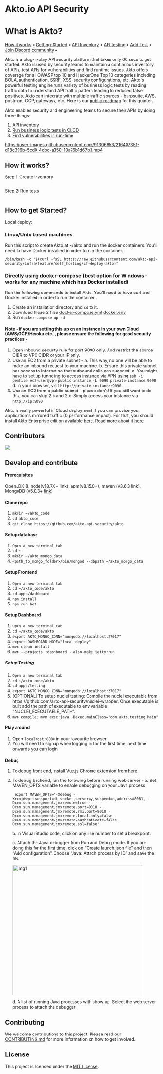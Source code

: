 # Akto.io API Security

# What is Akto?

[How it works](https://docs.akto.io/#how-it-works) • [Getting-Started](https://docs.akto.io/#how-to-get-started) • [API Inventory](https://docs.akto.io/api-inventory/api-collections) • [API testing](https://docs.akto.io/testing/run-test) • [Add Test](https://docs.akto.io/testing/test-library) • [Join Discord community](https://discord.com/invite/Wpc6xVME4s) •

Akto is a plug-n-play API security platform that takes only 60 secs to get started. Akto is used by security teams to maintain a continuous inventory of APIs, test APIs for vulnerabilities and find runtime issues. Akto offers coverage for all OWASP top 10 and HackerOne Top 10 categories including BOLA, authentication, SSRF, XSS, security configurations, etc. Akto's powerful testing engine runs variety of business logic tests by reading traffic data to understand API traffic pattern leading to reduced false positives. Akto can integrate with multiple traffic sources - burpsuite, AWS, postman, GCP, gateways, etc. Here is our [public roadmap](https://github.com/orgs/akto-api-security/projects/8) for this quarter.


Akto enables security and engineering teams to secure their APIs by doing three things:

1. [API inventory](https://docs.akto.io/api-inventory/api-collections)
2. [Run business logic tests in CI/CD](https://docs.akto.io/testing/run-test)
3. [Find vulnerabilities in run-time](https://docs.akto.io/api-inventory/sensitive-data)


https://user-images.githubusercontent.com/91306853/216407351-d18c396b-5cd0-4cbc-a350-10a76b1d67b3.mp4

## How it works?

Step 1: Create inventory

<figure><img src="https://2145800921-files.gitbook.io/~/files/v0/b/gitbook-x-prod.appspot.com/o/spaces%2FRc4KTKGprZI2sPWKoaLe%2Fuploads%2FRXIYBFFP0cIi5gyJ02ZD%2FScreenshot%202023-01-26%20at%205.07.03%20PM.png?alt=media&token=d2976b86-d0cf-40f6-b17a-2611adceea05" alt=""><figcaption></figcaption></figure>

Step 2: Run tests

<figure><img src="https://2145800921-files.gitbook.io/~/files/v0/b/gitbook-x-prod.appspot.com/o/spaces%2FRc4KTKGprZI2sPWKoaLe%2Fuploads%2FPBJv5INL2k1UZOUXPbOG%2FScreenshot%202023-01-26%20at%205.08.19%20PM.png?alt=media&token=511b637c-1558-434a-b606-7983d24006a9" alt=""><figcaption></figcaption></figure>

## How to get Started?

Local deploy:

### Linux/Unix based machines
Run this script to create Akto at ~/akto and run the docker containers. You'll need to have Docker installed in order to run the container. 

    /bin/bash -c "$(curl -fsSL https://raw.githubusercontent.com/akto-api-security/infra/feature/self_hosting/cf-deploy-akto)"

### Directly using docker-compose (best option for Windows - works for any machine which has Docker installed)
Run the following commands to install Akto. You'll need to have curl and Docker installed in order to run the container..
1. Create an installation directory and `cd` to it.
2. Download these 2 files [docker-compose.yml](https://raw.githubusercontent.com/akto-api-security/infra/feature/self_hosting/docker-compose.yml) [docker.env](https://raw.githubusercontent.com/akto-api-security/infra/feature/self_hosting/docker.env)
3. Run `docker-compose up -d`

#### Note - if you are setting this up on an instance in your own Cloud (AWS/GCP/Heroku etc.), please ensure the following for good security practices - 
1. Open inbound security rule for port 9090 only. And restrict the source CIDR to VPC CIDR or your IP only. 
2. Use an EC2 from a private subnet - 
    a. This way, no one will be able to make an inbound request to your machine. 
    b. Ensure this private subnet has access to Internet so that outbound calls can succeed!
    c. You might have to set up tunneling to access instance via VPN using `ssh -i pemfile ec2-user@vpn-public-instance -L 9090:private-instance:9090`
    d. In your browser, visit `http://private-instance:9090`
3. Use an EC2 from a public subnet - please don't! If you still want to do this, you can skip 2.b and 2.c. Simply access your instance via `http://ip:9090`

Akto is really powerful in Cloud deployment if you can provide your application's mirrored traffic (0 performance impact). For that, you should install Akto Enterprise edition available [here](https://stairway.akto.io). Read more about it [here](https://www.akto.io/pricing)

## Contributors
<a href="https://github.com/akto-api-security/akto/graphs/contributors">
  <img src="https://contrib.rocks/image?repo=akto-api-security/akto" />
</a>



## Develop and contribute

#### Prerequisites
OpenJDK 8, node(v18.7.0+ [link](https://nodejs.org/download/release/v18.7.0/)), npm(v8.15.0+), maven (v3.6.3 [link](https://dlcdn.apache.org/maven/maven-3/3.6.3/binaries/)), MongoDB (v5.0.3+ [link](https://www.mongodb.com/docs/manual/administration/install-community/))


#### Clone repo
1. `mkdir ~/akto_code`
2. `cd akto_code`
3. `git clone https://github.com/akto-api-security/akto`

#### Setup database

1. `Open a new terminal tab`
2. `cd ~`
3. `mkdir ~/akto_mongo_data`
4. `<path_to_mongo_folder>/bin/mongod --dbpath ~/akto_mongo_data`

#### Setup Frontend

1. `Open a new terminal tab`
2. `cd ~/akto_code/akto`
3. `cd apps/dashboard`
4. `npm install`
5. `npm run hot`

#### Setup Dashboard

1. `Open a new terminal tab`
2. `cd ~/akto_code/akto`
3. `export AKTO_MONGO_CONN="mongodb://localhost:27017"`
4. `export DASHBOARD_MODE="local_deploy"`
5. `mvn clean install`
6. `mvn --projects :dashboard --also-make jetty:run`

##### Setup Testing

1. `Open a new terminal tab`
2. `cd ~/akto_code/akto`
3. `cd apps/testing`
4. `export AKTO_MONGO_CONN="mongodb://localhost:27017"`
5. [OPTIONAL] To setup nuclei testing: Compile the nuclei executable from https://github.com/akto-api-security/nuclei-wrapper. Once executable is built add the path of executable to env variable "NUCLEI_EXECUTABLE_PATH".
6. `mvn compile; mvn exec:java -Dexec.mainClass="com.akto.testing.Main"`


#### Play around

1. Open `localhost:8080` in your favourite browser
2. You will need to signup when logging in for the first time, next time onwards you can login

#### Debug
1. To debug front end, install Vue.js Chrome extension from [here](https://devtools.vuejs.org/guide/installation.html).
2. To debug backend, run the following before running web server - 
    a. Set MAVEN_OPTS variable to enable debugging on your Java process
        
        export MAVEN_OPTS="-Xdebug -Xrunjdwp:transport=dt_socket,server=y,suspend=n,address=8081, -Dcom.sun.management.jmxremote=true -Dcom.sun.management.jmxremote.port=9010 -Dcom.sun.management.jmxremote.rmi.port=9010 -Dcom.sun.management.jmxremote.local.only=false -Dcom.sun.management.jmxremote.authenticate=false -Dcom.sun.management.jmxremote.ssl=false"
        
    b. In Visual Studio code, click on any line number to set a breakpoint.
    
    c.  Attach the Java debugger from Run and Debug mode. If you are doing this for the first time, click on “Create launch.json file” and then “Add configuration”. Choose “Java: Attach process by ID” and save the file. 
    
     <img width="426" alt="img1" src="https://user-images.githubusercontent.com/91221068/217048839-dbb00c48-00df-419b-8f32-cdb2d47a2218.png">

    d. A list of running Java processes with show up. Select the web server process to attach the debugger

## Contributing

We welcome contributions to this project. Please read our [CONTRIBUTING.md](CONTRIBUTING.md) for more information on how to get involved.

## License

This project is licensed under the [MIT License](LICENSE.md).
